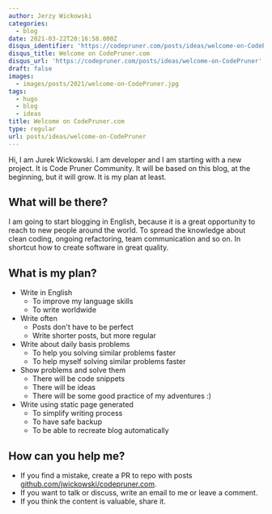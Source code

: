 ```yaml
---
author: Jerzy Wickowski
categories:
  - blog
date: 2021-03-22T20:16:58.000Z
disqus_identifier: 'https://codepruner.com/posts/ideas/welcome-on-CodePruner'
disqus_title: Welcome on CodePruner.com
disqus_url: 'https://codepruner.com/posts/ideas/welcome-on-CodePruner'
draft: false
images:
  - images/posts/2021/welcome-on-CodePruner.jpg
tags:
  - hugo
  - blog
  - ideas
title: Welcome on CodePruner.com
type: regular
url: posts/ideas/welcome-on-CodePruner
---
```


Hi, I am Jurek Wickowski. I am developer and I am starting with a new project. It is Code Pruner Community. It will be based on this blog, at the beginning, but it will grow. It is my plan at least.

## What will be there?
I am going to start blogging in English, because it is a great opportunity to reach to new people around the world. To spread the knowledge about clean coding, ongoing refactoring, team communication and so on. In shortcut how to create software in great quality.

## What is my plan?
* Write in English
  * To improve my language skills
  * To write worldwide
* Write often
  * Posts don't have to be perfect
  * Write shorter posts, but more regular
* Write about daily basis problems 
  * To help you solving similar problems faster
  * To help myself solving similar problems faster
* Show problems and solve them
  * There will be code snippets
  * There will be ideas
  * There will be some good practice of my adventures :)
* Write using static page generated
  * To simplify writing process
  * To have safe backup
  * To be able to recreate blog automatically

## How can you help me?
* If you find a mistake, create a PR to repo with posts [github.com/jwickowski/codepruner.com](https://github.com/jwickowski/codepruner.com).
* If you want to talk or discuss, write an email to me or leave a comment.
* If you think the content is valuable, share it.
